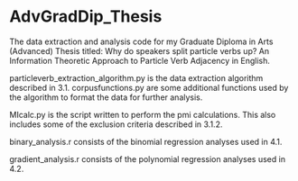 # AdvGradDip_Thesis
The data extraction and analysis code for my Graduate Diploma in Arts (Advanced) Thesis titled: Why do speakers split particle verbs up? An Information Theoretic Approach to Particle Verb Adjacency in English.

particleverb_extraction_algorithm.py is the data extraction algorithm described in 3.1.
corpusfunctions.py are some additional functions used by the algorithm to format the data for further analysis. 

MIcalc.py is the script written to perform the pmi calculations. This also includes some of the exclusion criteria described in 3.1.2.

binary_analysis.r consists of the binomial regression analyses used in 4.1.

gradient_analysis.r consists of the polynomial regression analyses used in 4.2.

